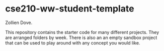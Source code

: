 # cse210-ww-student-template
Zollien Dove.

This repository contains the starter code for many different projects. They are arranged folders by week. There is also an an empty sandbox project that can be used to play around with any concept you would like.
